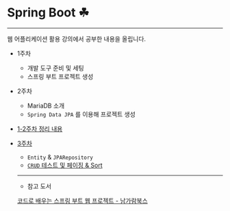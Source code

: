 # Spring Boot ☘ 
___

웹 어플리케이션 활용 강의에서 공부한 내용을 올립니다.
+ 1주차
  + 개발 도구 준비 및 세팅
  + 스프링 부트 프로젝트 생성
+ 2주차
  + MariaDB 소개
  + `Spring Data JPA` 를 이용해 프로젝트 생성
  
+ [1-2주차 정리 내용](https://github.com/DevJaepaL/SpringBoot/tree/master/1%262W-Study)

+ [3주차](https://github.com/DevJaepaL/Spring/tree/master/3W-Study)
  + `Entity` & `JPARepository`
  + [`CRUD` 테스트 및 페이징 & Sort](https://github.com/DevJaepaL/Spring/blob/master/3W-Study/src/test/java/kr/ac/poly/ex2/repository/MemoRepositoryTests.java)
  
  ___
  
  + 참고 도서
  
  [코드로 배우는 스프링 부트 웹 프로젝트 - 남가람북스](https://www.namgarambooks.co.kr/entry/17-%EC%BD%94%EB%93%9C%EB%A1%9C-%EB%B0%B0%EC%9A%B0%EB%8A%94-%EC%8A%A4%ED%94%84%EB%A7%81-%EB%B6%80%ED%8A%B8-%EC%9B%B9-%ED%94%84%EB%A1%9C%EC%A0%9D%ED%8A%B8)

